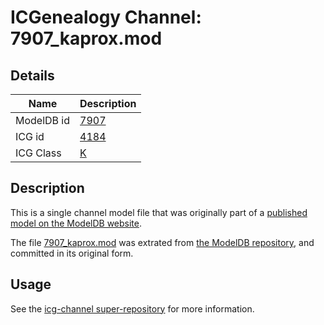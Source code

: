 # ICGenealogy Channel: 7907\_kaprox.mod

## Details

Name | Description
---- | -----------
ModelDB id | [7907](http://senselab.med.yale.edu/ModelDB/ShowModel.cshtml?model=7907)
ICG id | [4184](http://icg.neurotheory.ox.ac.uk/channels/1/4184)
ICG Class | [K](http://icg.neurotheory.ox.ac.uk/channels/1)

## Description

This is a single channel model file that was originally part of a [published model on the ModelDB website](http://senselab.med.yale.edu/mModelDB/ShowModel.cshtml?model=7907).

The file [7907\_kaprox.mod](7907_kaprox.mod) was extrated from [the ModelDB repository](http://senselab.med.yale.edu/ModelDB/ShowModel.cshtml?model=7907), and committed in its original form.

## Usage

See the [icg-channel super-repository](https://github.com/icgenealogy/icg-channels) for more information.